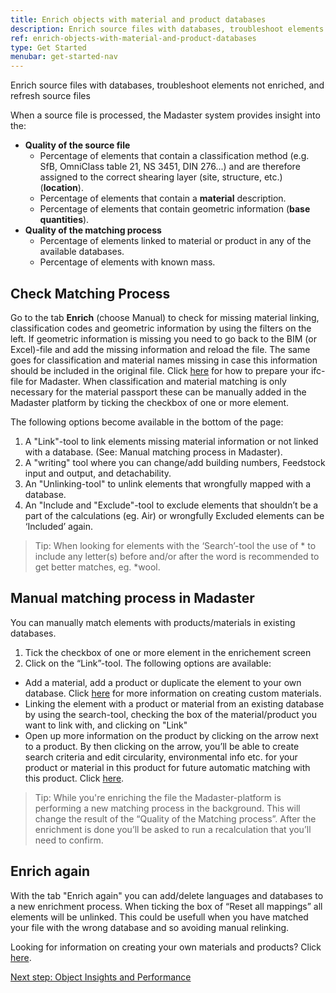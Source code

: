 ```yaml
---
title: Enrich objects with material and product databases
description: Enrich source files with databases, troubleshoot elements not enriched, and refresh source files
ref: enrich-objects-with-material-and-product-databases
type: Get Started
menubar: get-started-nav
---
```


Enrich source files with databases, troubleshoot elements not enriched, and refresh source files

When a source file is processed, the Madaster system provides insight into the:
* **Quality of the source file**
  * Percentage of elements that contain a classification method (e.g. SfB, OmniClass table 21, NS 3451, DIN 276...) and are therefore assigned to the correct shearing layer (site, structure, etc.) (**location**).
  * Percentage of elements that contain a **material** description.
  * Percentage of elements that contain geometric information (**base quantities**).
* **Quality of the matching process**
  * Percentage of elements linked to material or product in any of the available databases.
  * Percentage of elements with known mass.

## Check Matching Process

Go to the tab **Enrich** (choose Manual) to check for missing material linking, classification codes and geometric information by using the filters on the left. If geometric information is missing you need to go back to the BIM (or Excel)-file and add the missing information and reload the file. The same goes for classification and material names missing in case this information should be included in the original file. Click <a href="../knowledge-base/preparing-bim-ifc-source-files" target="_blank">here</a> for how to prepare your ifc-file for Madaster. When classification and material matching is only necessary for the material passport these can be manually added in the Madaster platform by ticking the checkbox of one or more element.

The following options become available in the bottom of the page:
1. A "Link"-tool to link elements missing material information or not linked with a database. (See: Manual matching process in Madaster).
2. A "writing" tool where you can change/add building numbers, Feedstock input and output, and detachability.
3. An "Unlinking-tool" to unlink elements that wrongfully mapped with a database.
4. An "Include and "Exclude"-tool to exclude elements that shouldn’t be a part of the calculations (eg. Air) or wrongfully Excluded elements can be ‘Included’ again. 

>Tip: When looking for elements with the ‘Search’-tool the use of * to include any letter(s) before and/or after the word is recommended to get better matches, eg. *wool.

## Manual matching process in Madaster

You can manually match elements with products/materials in existing databases.

1. Tick the checkbox of one or more element in the enrichement screen
2. Click on the “Link”-tool. The following options are available:
  * Add a material, add a product or duplicate the element to your own database. Click <a href="../get-started/create-your-own-databases-with-custom-materials-and-products" target="_blank">here</a> for more information on creating custom materials.
  * Linking the element with a product or material from an existing database by using the search-tool, checking the box of the material/product you want to link with, and clicking on "Link"
  * Open up more information on the product by clicking on the arrow next to a product. By then clicking on the arrow, you’ll be able to create search criteria and edit circularity, environmental info etc. for your product or material in this product for future automatic matching with this product. Click <a href="../knowledge-base/databases#search-criteria" target="_blank">here</a>.

>Tip: While you're enriching the file the Madaster-platform is performing a new matching process in the background. This will change the result of the “Quality of the Matching process”. After the enrichment is done you’ll be asked to run a recalculation that you’ll need to confirm.

## Enrich again

With the tab "Enrich again" you can add/delete languages and databases to a new enrichment process. When ticking the box of “Reset all mappings” all elements will be unlinked. This could be usefull when you have matched your file with the wrong database and so avoiding manual relinking.


Looking for information on creating your own materials and products? Click <a href="../get-started/create-your-own-databases-with-custom-materials-and-products" target="_blank">here</a>.

<a class="next-button" href="../get-started/object-insights-and-performance">Next step: Object Insights and Performance</a>
